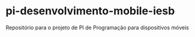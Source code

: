 # pi-desenvolvimento-mobile-iesb
Repositório para o projeto de PI de Programação para dispositivos móveis 

